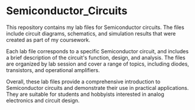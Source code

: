 # Semiconductor_Circuits
This repository contains my lab files for Semiconductor circuits. The files include circuit diagrams, schematics, and simulation results that were created as part of my coursework.

Each lab file corresponds to a specific Semiconductor circuit, and includes a brief description of the circuit's function, design, and analysis. The files are organized by lab session and cover a range of topics, including diodes, transistors, and operational amplifiers.

Overall, these lab files provide a comprehensive introduction to Semiconductor circuits and demonstrate their use in practical applications. They are suitable for students and hobbyists interested in analog electronics and circuit design.
